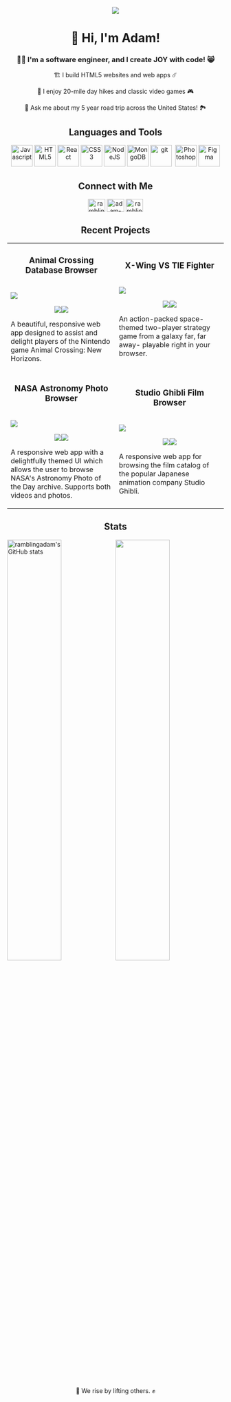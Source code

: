 <p align="center"><img align="center" src="https://user-images.githubusercontent.com/96756923/168141684-73e16b1b-34ff-41b3-a784-9a3c9cd67829.png" /></p>
<h1 align="center">👋 Hi, I'm Adam!</h1>

<h3 align="center">👨‍💻 I'm a software engineer, and I create JOY with code! 😸</h3>

<p align="center">🏗️ I build HTML5 websites and web apps ☄️</p>

<p align="center">🥾 I enjoy 20-mile day hikes and classic video games 🎮</p>

<p align="center">💬 Ask me about my 5 year road trip across the United States! 🏞️</p>


<h2 align="center">Languages and Tools</h2>
<p align="center">
                                <a href="https://developer.mozilla.org/en-US/docs/Web/JavaScript" target="_blank" rel="noreferrer"><img src="https://raw.githubusercontent.com/danielcranney/readme-generator/main/public/icons/skills/javascript-colored.svg" width="50" height="50" alt="Javascript" /></a>
                                <a href="https://developer.mozilla.org/en-US/docs/Glossary/HTML5" target="_blank" rel="noreferrer"><img src="https://raw.githubusercontent.com/danielcranney/readme-generator/main/public/icons/skills/html5-colored.svg" width="50" height="50" alt="HTML5" /></a>
                                <a href="https://reactjs.org/" target="_blank" rel="noreferrer"><img src="https://raw.githubusercontent.com/danielcranney/readme-generator/main/public/icons/skills/react-colored.svg" width="50" height="50" alt="React" /></a>
                                <a href="https://www.w3.org/TR/CSS/#css" target="_blank" rel="noreferrer"><img src="https://raw.githubusercontent.com/danielcranney/readme-generator/main/public/icons/skills/css3-colored.svg" width="50" height="50" alt="CSS3" /></a>
                                <a href="https://nodejs.org/en/" target="_blank" rel="noreferrer"><img src="https://raw.githubusercontent.com/danielcranney/readme-generator/main/public/icons/skills/nodejs-colored.svg" width="50" height="50" alt="NodeJS" /></a>
                                <a href="https://www.mongodb.com/" target="_blank" rel="noreferrer"><img src="https://raw.githubusercontent.com/danielcranney/readme-generator/main/public/icons/skills/mongodb-colored.svg" width="50" height="50" alt="MongoDB" /></a>
                                <a href="https://git-scm.com/" target="_blank" rel="noreferrer"> <img src="https://www.vectorlogo.zone/logos/git-scm/git-scm-icon.svg" alt="git" width="50" height="50"/></a>&nbsp;
                                <a href="https://www.adobe.com/uk/products/photoshop.html" target="_blank" rel="noreferrer"><img src="https://raw.githubusercontent.com/danielcranney/readme-generator/main/public/icons/skills/photoshop-colored.svg" width="50" height="50" alt="Photoshop" /></a>
                                <a href="https://www.figma.com/" target="_blank" rel="noreferrer"><img src="https://raw.githubusercontent.com/danielcranney/readme-generator/main/public/icons/skills/figma-colored.svg" width="50" height="50" alt="Figma" /></a>
                    </p>


<h2 align="center">Connect with Me</h2>
<p align="center">
<a href="https://twitter.com/ramblingadam" target="blank"><img align="center" src="https://raw.githubusercontent.com/rahuldkjain/github-profile-readme-generator/master/src/images/icons/Social/twitter.svg" alt="ramblingadam" height="30" width="40" /></a>
<a href="https://linkedin.com/in/adam-morsa" target="blank"><img align="center" src="https://raw.githubusercontent.com/rahuldkjain/github-profile-readme-generator/master/src/images/icons/Social/linked-in-alt.svg" alt="adam-morsa" height="30" width="40" /></a>
<a href="https://instagram.com/ramblingadam" target="blank"><img align="center" src="https://raw.githubusercontent.com/rahuldkjain/github-profile-readme-generator/master/src/images/icons/Social/instagram.svg" alt="ramblingadam" height="30" width="40" /></a>
</p>

<h2 align="center">Recent Projects</h2>


<table width="100%">
  <tbody>
  <tr width="100%">
    <td width="50%" v-align="top">
      <h3 dir="auto" align="center">Animal Crossing Database Browser</h3>
      <br>
       <a href="https://acnh-database.netlify.app"><img src="https://user-images.githubusercontent.com/96756923/170849487-39d5a25f-0ad3-4494-a325-d4502610b54e.gif"></a>
      <p align="center">
        <a href="https://github.com/ramblingadam/acnh"><img src="https://img.shields.io/badge/CODE-644694?style=for-the-badge&amp;logo=github" style="max-width: 100%;"></a><a href="https://acnh-database.netlify.app"><img src="https://img.shields.io/badge/LIVE SITE-007d92?style=for-the-badge" style="max-width: 100%;"></a>
      </p>
      <p>A beautiful, responsive web app designed to assist and delight players of the Nintendo game Animal Crossing: New Horizons.</p>
    </td>
    <td width="50%" v-align="top">
      <h3 dir="auto" align="center">X-Wing VS TIE Fighter</h3>
      <br>
      <a href="https://ramblingadam.github.io/tic-tac-starwars/"><img src="https://user-images.githubusercontent.com/96756923/170849366-e1b8d33b-6236-46f1-8dd9-b38fd2c27380.gif"></a>
      <p align="center">
        <a href="https://github.com/ramblingadam/tic-tac-starwars"><img src="https://img.shields.io/badge/CODE-644694?style=for-the-badge&amp;logo=github" style="max-width: 100%;"></a><a href="https://ramblingadam.github.io/tic-tac-starwars/"><img src="https://img.shields.io/badge/LIVE SITE-007d92?style=for-the-badge" style="max-width: 100%;"></a>
      </p>
      <p>An action-packed space-themed two-player strategy game from a galaxy far, far away- playable right in your browser.</p>
    </td>  
  </tr>
    
  <tr width="100%">
    <td width="50%" v-align="top">
      <h3 dir="auto" align="center">NASA Astronomy Photo Browser</h3>
      <br>
       <a href="https://ramblingadam.github.io/nasapod/"><img src="https://user-images.githubusercontent.com/96756923/170848850-67f872fc-b92e-438b-add6-47d83673d3c9.gif"></a>
      <p align="center">
        <a href="https://github.com/ramblingadam/nasapod"><img src="https://img.shields.io/badge/CODE-644694?style=for-the-badge&amp;logo=github" style="max-width: 100%;"></a><a href="https://ramblingadam.github.io/nasapod/"><img src="https://img.shields.io/badge/LIVE SITE-007d92?style=for-the-badge" style="max-width: 100%;"></a>
      </p>
      <p>A responsive web app with a delightfully themed UI which allows the user to browse NASA's Astronomy Photo of the Day archive. Supports both videos and photos.</p>
    </td>
    <td width="50%" v-align="top">
      <h3 dir="auto" align="center">Studio Ghibli Film Browser</h3>
      <br>
      <a href="https://ramblingadam.github.io/ghibli-browser/"><img src="https://user-images.githubusercontent.com/96756923/170849169-9e63328f-2f3d-463f-ad7a-cee2f32aee50.gif"></a>
      <p align="center">
        <a href="https://github.com/ramblingadam/ghibli-browser"><img src="https://img.shields.io/badge/CODE-644694?style=for-the-badge&amp;logo=github" style="max-width: 100%;"></a><a href="https://ramblingadam.github.io/ghibli-browser/"><img src="https://img.shields.io/badge/LIVE SITE-007d92?style=for-the-badge" style="max-width: 100%;"></a>
      </p>
      <p>A responsive web app for browsing the film catalog of the popular Japanese animation company Studio Ghibli.</p>
    </td>  
  </tr>
    

  </tbody>
</table>

              
<h2 align="center">Stats</h2>
<a href="http://www.github.com/ramblingadam"><img src="https://github-readme-stats.vercel.app/api?username=ramblingadam&show_icons=true&hide=&count_private=true&title_color=14b8a6&text_color=6366f1&icon_color=14b8a6&bg_color=0f172a&hide_border=true&show_icons=true" width="50%" alt="ramblingadam's GitHub stats" /></a><a href="http://www.github.com/ramblingadam"><img src="https://github-readme-streak-stats.herokuapp.com/?user=ramblingadam&stroke=6366f1&background=0f172a&ring=14b8a6&fire=14b8a6&currStreakNum=6366f1&currStreakLabel=14b8a6&sideNums=6366f1&sideLabels=6366f1&dates=6366f1&hide_border=true" width="50%"/></a>


<p align="center">🌌 We rise by lifting others. ✊</p>
